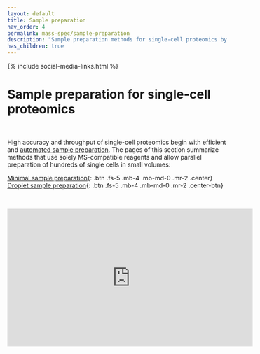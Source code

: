 ```yaml
---
layout: default
title: Sample preparation
nav_order: 4
permalink: mass-spec/sample-preparation
description: "Sample preparation methods for single-cell proteomics by mass-spectrometry. Automated and massively parallel sample preparation."
has_children: true
---
```

{% include social-media-links.html %}

# Sample preparation for single-cell proteomics

&nbsp;

High accuracy and throughput of single-cell proteomics begin with efficient and [automated sample preparation](https://sample-prep.slavovlab.net/). The pages of this section summarize methods that use solely MS-compatible reagents and allow parallel preparation of hundreds of single cells in small volumes:

[Minimal sample preparation](https://sample-prep.slavovlab.net/mass-spec/mPOP){: .btn .fs-5 .mb-4 .mb-md-0 .mr-2 .center} &nbsp;
[Droplet sample preparation](https://sample-prep.slavovlab.net/nPOP){: .btn .fs-5 .mb-4 .mb-md-0 .mr-2 .center-btn}

&nbsp;

<iframe width="560" height="315" align="center" src="https://www.youtube.com/embed/chinY96ngi0" title="YouTube video player" frameborder="0" allow="accelerometer; autoplay; clipboard-write; encrypted-media; gyroscope; picture-in-picture" allowfullscreen></iframe>
